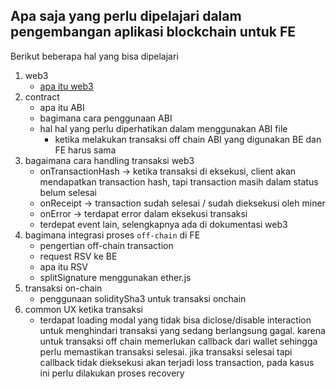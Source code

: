 ## Apa saja yang perlu dipelajari dalam pengembangan aplikasi blockchain untuk FE

Berikut beberapa hal yang bisa dipelajari
1. web3
    -  [apa itu web3](https://web3js.readthedocs.io/en/v1.4.0/)
2. contract
    - apa itu ABI
    - bagimana cara penggunaan ABI
    - hal hal yang perlu diperhatikan dalam menggunakan ABI file
        - ketika melakukan transaksi off chain ABI yang digunakan BE dan FE harus sama
3. bagaimana cara handling transaksi web3
    - onTransactionHash -> ketika transaksi di eksekusi, client akan mendapatkan transaction hash, tapi transaction masih dalam status belum selesai
    - onReceipt -> transaction sudah selesai / sudah dieksekusi oleh miner
    - onError -> terdapat error dalam eksekusi transaksi
    - terdepat event lain, selengkapnya ada di dokumentasi web3
4. bagimana integrasi proses `off-chain` di FE
   - pengertian off-chain transaction
   - request RSV ke BE
   - apa itu RSV
   - splitSignature menggunakan ether.js
5. transaksi on-chain
    - penggunaan soliditySha3 untuk transaksi onchain
6. common UX ketika transaksi 
    - terdapat loading modal yang tidak bisa diclose/disable interaction untuk menghindari transaksi yang sedang berlangsung gagal. karena untuk transaksi off chain memerlukan callback dari wallet sehingga perlu memastikan transaksi selesai. jika transaksi selesai tapi callback tidak dieksekusi akan terjadi loss transaction, pada kasus ini perlu dilakukan proses recovery 
    